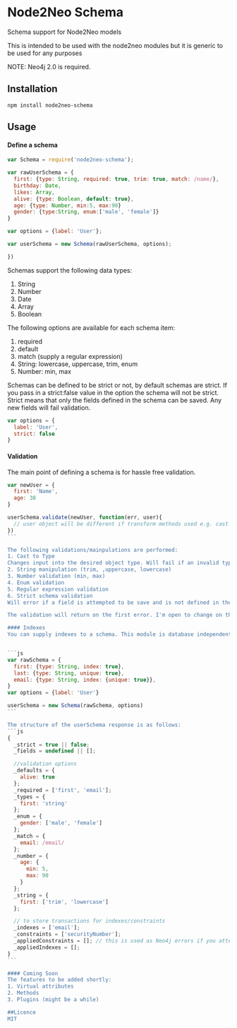 # Node2Neo Schema

Schema support for Node2Neo models

This is intended to be used with the node2neo modules but it is generic to be used for any purposes

NOTE: Neo4j 2.0 is required.

## Installation

    npm install node2neo-schema

## Usage

#### Define a schema

```js
var Schema = require('node2neo-schema');

var rawUserSchema = {
  first: {type: String, required: true, trim: true, match: /name/},
  birthday: Date,
  likes: Array,
  alive: {type: Boolean, default: true},
  age: {type: Number, min:5, max:90}
  gender: {type:String, enum:['male', 'female']}
}

var options = {label: 'User'};

var userSchema = new Schema(rawUserSchema, options);

})
```

Schemas support the following data types:
1. String
2. Number
3. Date
4. Array
5. Boolean

The following options are available for each schema item:
1. required
2. default
3. match (supply a regular expression)
4. String: lowercase, uppercase, trim, enum
5. Number: min, max

Schemas can be defined to be strict or not, by default schemas are strict. If you pass in a strict:false value in the option the schema will not be strict. Strict means that only the fields defined in the schema can be saved. Any new fields will fail validation.

```js
var options = {
  label: 'User',
  strict: false
}
```

#### Validation
The main point of defining a schema is for hassle free validation.

````js
var newUser = {
  first: 'Name',
  age: 30
}

userSchema.validate(newUser, function(err, user){
  // user object will be different if transform methods used e.g. cast to type, trim etc.
})
```

The following validations/mainpulations are performed:
1. Cast to Type
Changes input into the desired object type. Will fail if an invalid type is supplied (e.g. if a value is supoed to be a date and you pass 'blue' into the field)
2. String manipulation (trim, ,uppercase, lowercase)
3. Number validation (min, max)
4. Enum validation
5. Regular expression validation
6. Strict schema validation
Will error if a field is attempted to be save and is not defined in the schema

The validation will return on the first error. I'm open to change on this so let me know if you would prefer an array of all errors.

#### Indexes
You can supply indexes to a schema. This module is database independent so they will not be applied but will be available to be created.


```js
var rawSchema = {
  first: {type: String, index: true},
  last: {type: String, unique: true},
  email: {type: String, index: {unique: true}},
}
var options = {label: 'User'}

userSchema = new Schema(rawSchema, options)
```

The structure of the userSchema response is as follows:
```js
{
  _strict = true || false;
  _fields = undefined || [];

  //validation options
  _defaults = {
    alive: true
  };
  _required = ['first', 'email'];
  _types = {
    first: 'string'
  };
  _enum = {
    gender: ['male', 'female']
  };
  _match = {
    email: /email/
  };
  _number = {
    age: {
      min: 5,
      max: 90
    }
  };
  _string = {
    first: ['trim', 'lowercase']
  };

  // to store transactions for indexes/constraints
  _indexes = ['email'];
  _constraints = ['securityNumber'];
  _appliedConstraints = []; // this is used as Neo4j errors if you attempt to re-apply a constraint
  _appliedIndexes = [];
}
```

#### Coming Soon
The features to be added shortly:
1. Virtual attributes
2. Methods
3. Plugins (might be a while)

##Licence
MIT